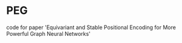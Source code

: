 # PEG
code for paper 'Equivariant and Stable Positional Encoding for More Powerful Graph Neural Networks'
